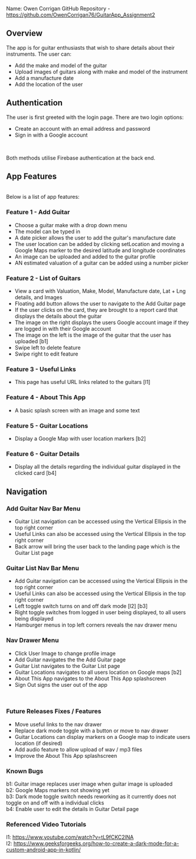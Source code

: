 Name: Owen Corrigan
GitHub Repository - https://github.com/OwenCorrigan76/GuitarApp_Assignment2

## Overview
The app is for guitar enthusiasts that wish to share details about their instruments. 
The user can:
+ Add the make and model of the guitar
+ Upload images of guitars along with make and model of the instrument
+ Add a manufacture date
+ Add the location of the user

## Authentication
The user is first greeted with the login page. There are two login options:
+ Create an account with an email address and password
+ Sign in with a Google account
<br/>

Both methods utilise Firebase authentication at the back end.
<br/>

## App Features
<br/>
Below is a list of app features:

### Feature 1 - Add Guitar
+ Choose a guitar make with a drop down menu
+ The model can be typed in
+ A date picker allows the user to add the guitar's manufacture date
+ The user location can be added by clicking setLocation and moving a Google Maps marker to the desired latitude and longitude coordinates
+ An image can be uploaded and added to the guitar profile
+ AN estimated valuation of a guitar can be added using a number picker


### Feature 2 - List of Guitars  
+ View a card with Valuation, Make, Model, Manufacture date, Lat + Lng details, and Images 
+ Floating add button allows the user to navigate to the Add Guitar page
+ If the user clicks on the card, they are brought to a report card that displays the details about the guitar
+ The image on the right displays the users Google account image if they are logged in with their Google account
+ The image on the left is the image of the guitar that the user has uploaded [b1]
+ Swipe left to delete feature 
+ Swipe right to edit feature


### Feature 3 - Useful Links
+ This page has useful URL links related to the guitars [l1]


### Feature 4 - About This App
+ A basic splash screen with an image and some text


### Feature 5 - Guitar Locations
+ Display a Google Map with user location markers [b2]


### Feature 6 - Guitar Details
+ Display all the details regarding the individual guitar displayed in the clicked card [b4]
  <br/>

## Navigation

### Add Guitar Nav Bar Menu
+ Guitar List navigation can be accessed using the Vertical Ellipsis in the top right corner
+ Useful Links can also be accessed using the Vertical Ellipsis in the top right corner
+ Back arrow will bring the user back to the landing page which is the Guitar List page


### Guitar List Nav Bar Menu
+ Add Guitar navigation can be accessed using the Vertical Ellipsis in the top right corner
+ Useful Links can also be accessed using the Vertical Ellipsis in the top right corner
+ Left toggle switch turns on and off dark mode [l2] [b3]
+ Right toggle switches from logged in user being displayed, to all users being displayed
+ Hamburger menus in top left corners reveals the nav drawer menu


### Nav Drawer Menu
+ Click User Image to change profile image
+ Add Guitar navigates the the Add Guitar page
+ Guitar List navigates to the Guitar List page
+ Guitar Locations navigates to all users location on Google maps [b2]
+ About This App navigates to the About This App splashscreen
+ Sign Out signs the user out of the app
<br/>

### Future Releases Fixes / Features
+ Move useful links to the nav drawer
+ Replace dark mode toggle with a button or move to nav drawer
+ Guitar Locations can display markers on a Google map to indicate users location (if desired)
+ Add audio feature to allow upload of wav / mp3 files
+ Improve the About This App splashscreen

### Known Bugs
b1: Guitar image replaces user image when guitar image is uploaded
<br/>
b2: Google Maps markers not showing yet
<br/>
b3: Dark mode toggle switch needs reworking as it currently does not toggle on and off with a individual clicks
<br/>
b4: Enable user to edit the details in Guitar Detail page
<br/>

### Referenced Video Tutorials
l1: https://www.youtube.com/watch?v=tL9fCKC2lNA
<br/>
l2: https://www.geeksforgeeks.org/how-to-create-a-dark-mode-for-a-custom-android-app-in-kotlin/
